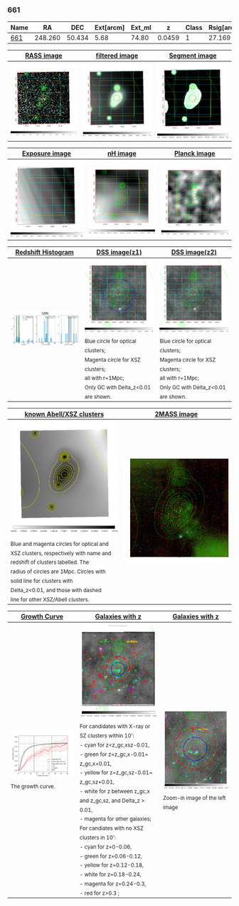 <div STYLE="page-break-after: always;"></div>

### 661

|Name          |RA          |DEC      | Ext[arcm] | Ext_ml | z    | Class| Rsig[arcmin] | CRsig[c/s] | CR500[c/s] | R500[Mpc] |L500[erg/s]|F500[erg/s/cm^2]| M500[Msun]|Tx[keV]|beta|GC(XSZ,Delta_z<0.01)| GC(OPT,Delta_z<0.01)|GC|alias|
|--------------|------------|------------|---|---|-----------|--------|------|------|----|----|----|----|----|----|----|----|----|----|---|
|[661](script/661.md)     | 248.260       | 50.434       | 5.68    | 74.80   | 0.0459 | 1   | 27.169 |0.279 |0.256 |0.688 |2.383e+43 |4.812e-12 |9.694e+13 |2.131 |0.512 |-, |N, |-, |t295|

|[RASS image](../image/661/661_img.pdf)|[filtered image](../image/661/661_fil.pdf)|[Segment image](../image/661/661_seg.pdf)|
|-------------------|--------------------|-------------------|
| <img src="../image/661/661_img.png" width="300">  | <img src="../image/661/661_fil.png" width="300">   | <img src="../image/661/661_seg.png" width="300">  |

|[Exposure image](../image/661/661_mex.pdf)| [nH image](../image/661/661_nh.pdf)| [Planck image](../image/661/661_p.pdf)|
|-------------------|--------------------|-------------------|
|<img src="../image/661/661_mex.png" width="300">   | <img src="../image/661/661_nh.png" width="300">    | <img src="../image/661/661_p.png" width="300"> |

|[Redshift Histogram](../image/661/661_zg.pdf) | [DSS image(z1)](../image/661/661_dss_z1.pdf)      |  [DSS image(z2)](../image/661/661_dss_z2.pdf)    |
|-------------------|--------------------|-------------------|
|<img src="../image/661/661_zg.png" width="300"> |<img src="../image/661/661_dss_z1.png" width="300"> <sub><br>Blue circle for optical clusters; <br>Magenta circle for XSZ clusters; <br>all with r=1Mpc; <br>Only GC with Delta_z<0.01 are shown. </sub>| <img src="../image/661/661_dss_z2.png" width="300"><sub><br>Blue circle for optical clusters; <br>Magenta circle for XSZ clusters; <br>all with r=1Mpc; <br>Only GC with Delta_z<0.01 are shown. </sub> |

|[known Abell/XSZ clusters](../image/661/661_m.pdf) | [2MASS image](../image/661/661_2mass.pdf)      |
|-------------------|-------------------|
|<img src=../image/661/661_m.png width="300"> <sub><br>Blue and magenta circles for optical and <br>XSZ clusters, respectively with name and <br>redshift of clusters labelled. The <br>radius of circles are 1Mpc. Circles with <br>solid line for clusters with <br>Delta_z<0.01, and those with dashed <br>line for other XSZ/Abell clusters.        </sub>|<img src="../image/661/661_2mass.png" width="300">  |

|[Growth Curve](../image/661/661_gca_all.png) |[Galaxies with z](../image/661/661_opt_ned.pdf) |[Galaxies with z](../image/661/661_opt_ned_zoom.pdf) |
|-------------------|-------------------|-------------------|
| <img src="../image/661/661_gca_all.png" width="300"> <sub><br>The growth curve.</sub>| <img src=../image/661/661_opt_ned.png width="300"> <br><sub> For candidates with X-ray or SZ clusters within 10': <br> - cyan for z<z_gc,xsz-0.01, <br> - green for z=z_gc,x-0.01~ z_gc,x+0.01, <br> - yellow for z=z_gc,sz-0.01~ z_gc,sz+0.01, <br> - white for z between z_gc,x and z_gc,sz, and Delta_z > 0.01, <br> - magenta for other galaxies; <br>For candiates with no XSZ clusters in 10': <br> - cyan for z=0-0.06, <br> - green for z=0.06-0.12, <br> - yellow for z=0.12-0.18, <br> - white for z=0.18-0.24, <br> - magenta for z=0.24-0.3, <br> - red for z>0.3 ;  </sub>|<img src=../image/661/661_opt_ned_zoom.png width="300">  <br><sub> Zoom-in image of the left image</sub>|




